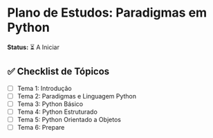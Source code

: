 # Plano de Estudos: Paradigmas em Python

**Status:** ⏳ A Iniciar

## ✅ Checklist de Tópicos

* [ ] Tema 1: Introdução
* [ ] Tema 2: Paradigmas e Linguagem Python
* [ ] Tema 3: Python Básico
* [ ] Tema 4: Python Estruturado
* [ ] Tema 5: Python Orientado a Objetos
* [ ] Tema 6: Prepare